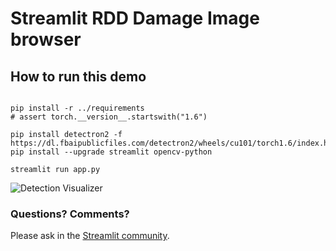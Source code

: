 # Streamlit RDD Damage Image browser

## How to run this demo
```

pip install -r ../requirements
# assert torch.__version__.startswith("1.6")

pip install detectron2 -f https://dl.fbaipublicfiles.com/detectron2/wheels/cu101/torch1.6/index.html
pip install --upgrade streamlit opencv-python

streamlit run app.py
```

![Detection Visualizer](./streamlit/RDD_DetectionVisualizer.png "Screenshot")

### Questions? Comments?

Please ask in the [Streamlit community](https://discuss.streamlit.io).


